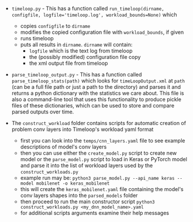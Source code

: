* `timeloop.py` - This has a function called `run_timeloop(dirname, configfile, logfile='timeloop.log', workload_bounds=None)` which
    * copies `configfile` to `dirname`
    * modifies the copied configuration file with `workload_bounds`, if given
    * runs timeloop
    * puts all results in `dirname`. `dirname` will contain:
        * `logfile` which is the text log from timeloop
        * the (possibly modified) configuration file copy
        * the xml output file from timeloop

* `parse_timeloop_output.py` - This has a function called `parse_timeloop_stats(path)` which looks for `timeLoopOutput.xml` at `path` (can be a full file path or just a path to the directory) and parses it and returns a python dictionary with the statistics we care about.
This file is also a command-line tool that uses this functionality to produce pickle files of these dictionaries, which can be used to store and compare parsed outputs over time.

* The `construct_workload` folder contains scripts for automatic creation of problem conv layers into Timeloop's workload yaml format
    - first you can look into the `temps/cnn_layers.yaml` file to see example descriptions of model's conv layers
    - then you can use either the `create_model.py` script to create new model or the `parse_model.py` script to load in Keras or PyTorch model and parse it into the list of workload layers used by the `construct_workloads.py`
    - example run may be: `python3 parse_model.py --api_name keras --model mobilenet -o keras_mobilenet`
    - this will create the `keras_mobilenet.yaml` file containing the model's conv layers shapes into the `parsed_models` folder
    - then proceed to run the main constructor script `python3 construct_workloads.py <my_dnn_model_name>.yaml`
    - for additional scripts arguments examine their help messages